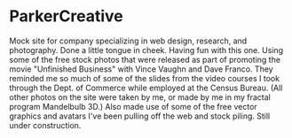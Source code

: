 # ParkerCreative
Mock site for company specializing in web design, research, and photography. Done a little tongue in cheek. Having fun with this one. Using some of the free stock photos that were released as part of promoting the movie "Unfinished Business" with Vince Vaughn and Dave Franco. They reminded me so much of some of the slides from the video courses I took through the Dept. of Commerce while employed at the Census Bureau. (All other photos on the site were taken by me, or made by me in my fractal program Mandelbulb 3D.) Also made use of some of the free vector graphics and avatars I've been pulling off the web and stock piling. Still under construction.
